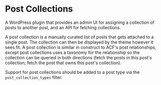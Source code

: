 # Post Collections

A WordPress plugin that provides an admin UI for assigning a collection of posts to another post, and an API for fetching collections.

A post collection is a manually curated list of posts that gets attached to a single post. The collection can then be displayed by the theme however it sees fit. A post collection is similar in construct to ACF's post relationships, except post collections uses a taxonomy for the relationship so the collection can be queried in both directions (fetch the posts in this post's collection; fetch the post that owns this post's collection).

Support for post collections should be added to a post type via the `post_collection_types` filter.
